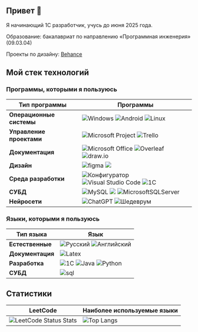 ## Привет 👋
Я начинающий 1С разработчик, учусь до июня 2025 года.

Образование: бакалавриат по направлению «Программная инженерия» (09.03.04)

Проекты по дизайну: [Behance](https://www.behance.net/nikitagordeev10)

<!---
Резюме: [hh.ru](https://petrozavodsk.hh.ru/resume/bb853621ff0db2dd230039ed1f794563626531)
-->

## Мой стек технологий

### Программы, которыми я пользуюсь

| Тип программы | Программы |
| ---------- | -------- |
| **Операционные системы** | ![Windows](https://img.shields.io/badge/Windows-gray?style=for-the-badge&logo=Windows&logoColor=white) ![Android](https://img.shields.io/badge/Android-gray?style=for-the-badge&logo=android&logoColor=white) ![Linux](https://img.shields.io/badge/Linux-gray?style=for-the-badge&logo=linux&logoColor=white)  |
| **Управление проектами** | ![Microsoft Project](https://img.shields.io/badge/-Microsoft%20Project-gray?style=for-the-badge&logo=Microsoft%20Project&logoColor=white) ![Trello](https://img.shields.io/badge/Trello-gray.svg?style=for-the-badge&logo=Trello&logoColor=white) |
| **Документация** |  ![Microsoft Office](https://img.shields.io/badge/Microsoft_Office-gray?style=for-the-badge&logo=microsoft-office&logoColor=white) ![Overleaf](https://img.shields.io/badge/-Overleaf-gray?style=for-the-badge&logo=Overleaf&logoColor=white) ![draw.io](https://img.shields.io/badge/-draw.io-gray?style=for-the-badge&logo=draw.io&logoColor=white)  | 
| **Дизайн** | ![figma](https://img.shields.io/badge/-figma-gray?style=for-the-badge&logo=figma&logoColor=white) ![](https://img.shields.io/badge/adobe%20photoshop%20-gray.svg?&style=for-the-badge&logo=adobe%20photoshop&logoColor=white) |
| **Среда разработки** | ![Конфигуратор ](https://img.shields.io/badge/-Конфигуратор-gray?style=for-the-badge&logo=Конфигуратор&logoColor=white) ![Visual Studio Code](https://img.shields.io/badge/Visual%20Studio%20Code-gray.svg?style=for-the-badge&logo=visual-studio-code&logoColor=white) ![1C](https://img.shields.io/badge/-1С:EDT-gray?style=for-the-badge&logo=1С:EDT&logoColor=white)  |
| **СУБД** |  ![MySQL](https://img.shields.io/badge/mysql-gray.svg?style=for-the-badge&logo=mysql&logoColor=white) ![](https://img.shields.io/badge/PostgreSQL-gray?style=for-the-badge&logo=postgresql&logoColor=white) ![MicrosoftSQLServer](https://img.shields.io/badge/Microsoft%20SQL%20Server-gray?style=for-the-badge&logo=microsoft%20sql%20server&logoColor=white) |
| **Нейросети** | ![ChatGPT](https://img.shields.io/badge/chatGPT-gray?style=for-the-badge&logo=openai&logoColor=white) ![Шедеврум](https://img.shields.io/badge/-Шедеврум-gray?style=for-the-badge&logo=Шедеврум&logoColor=white)|

### Языки, которыми я пользуюсь

| Тип языка | Язык |
| ---------- | -------- |
| **Естественные** | ![Русский](https://img.shields.io/badge/-русский-gray?style=for-the-badge&logo=русский&logoColor=white) ![Английский](https://img.shields.io/badge/-Английский-gray?style=for-the-badge&logo=Английский&logoColor=white) |
| **Документация** | ![Latex](https://img.shields.io/badge/-latex-gray?style=for-the-badge&logo=latex&logoColor=white) | 
| **Разработка** | ![1C](https://img.shields.io/badge/-1C-gray?style=for-the-badge&logo=1C&logoColor=white) ![Java](https://img.shields.io/badge/java-gray?style=for-the-badge&logo=java&logoColor=white) ![Python](https://img.shields.io/badge/python-gray?style=for-the-badge&logo=python&logoColor=white) |
| **СУБД** | ![sql](https://img.shields.io/badge/-sql-gray?style=for-the-badge&logo=sql&logoColor=white)  |

<!---
| **API** |  ![Apache](https://img.shields.io/badge/apache-gray.svg?style=for-the-badge&logo=apache&logoColor=white) ![Nginx](https://img.shields.io/badge/nginx-gray.svg?style=for-the-badge&logo=nginx&logoColor=white) ![Swagger](https://img.shields.io/badge/-Swagger-gray?style=for-the-badge&logo=Swagger&logoColor=white)  | 
-->

<!---
## Мои демонстрационные проекты

Выпускная квалификационная работа "Разработка ИС диспетчера по транспорту на платформе 1С:Предприятие 8.3"\
(будет готова к маю 2025)
<table>
  <tr>
    <td width="300"><a href="https://github.com/nikitagordeev10/petrsu-software-standardization-001-domain-model">1. Описание предметной области</a></td>
    <td width="300"><a href="https://github.com/nikitagordeev10/petrsu-software-standardization-002-technical-task">2. Техническое задание</a></td>
  </tr>
  <tr>
    <td width="300"><a href="https://github.com/nikitagordeev10/petrsu-software-standardization-003-general-system-description">3. Общее описание системы</a></td>
    <td width="300"><a href="https://github.com/nikitagordeev10/petrsu-software-standardization-004-user-manual">4. Руководство пользователя</a></td>
  </tr>
  <tr>
    <td width="300"><a href="https://github.com/nikitagordeev10/petrsu-software-standardization-005-test-program">5. Программа и методика испытаний</a></td>
    <td width="300"><a href="https://github.com/nikitagordeev10/petrsu-software-standardization-006-program-passport">6. Паспорт</a></td>
  </tr>
    <tr>
      <td width="300"><a href="https://github.com/nikitagordeev10/petrsu-basic-1c-003-dairy-production-logistics-management">7. Конфигурация «Управление логистикой»</a></td>
      <td width="300"><a href="https://github.com/nikitagordeev10/petrsu-basic-1c-004-dairy-production-delivery-driver">8. Конфигурация «Водитель-развозчик»</a></td>
    </tr>
    <tr>
      <td width="300"><a href="https://github.com/nikitagordeev10/petrsu-final-qualification-work-001-report">9. ВКР отчет</a></td>
      <td width="300"><a href="https://github.com/nikitagordeev10/petrsu-final-qualification-work-002-presentation">10. ВКР презентация</a></td>
  </tr>
</table>

Конфигурация "Управление торговлей молочного производства на платформе 1С:Предприятие 8.3"\
(будет готова к 23 декабря 2024)
<table>
  </tr>
    <td width="300"><a href="https://github.com/nikitagordeev10/petrsu-basic-1c-002-dairy-production-trade-management">1. Конфигурация</a></td>
    <td width="300"><a href="https://github.com/nikitagordeev10/petrsu-software-verification">2. Верификация</a></td>
  </tr>
</table>

Автоматизация управления предприятием "Трубо-дорожный контроль"
<table>
    <td width="300"><a href="https://github.com/nikitagordeev10/petrsu-automation-enterprise-management-001-survey-report">1. Отчет об обследовании</a></td>
    <td width="300"><a href="https://github.com/nikitagordeev10/petrsu-automation-enterprise-management-002-technical-specifications">2. Проект технического задания на разработку</a></td>
</table>

Организационное обеспечение информационной безопасности "Предприятие по ремонту бытовой техники"
<table>
  <tr>
     <td width="300"><a href="petrsu-information-security-provision-001-about">1. О бизнесе</a></td>
     <td width="300"><a href="petrsu-information-security-provision-002-security-guide">2. Руководство по защите информации</a></td>
  </tr>
      <tr>
     <td width="300"><a href="petrsu-information-security-provision-003-list-confidential-information">3. Перечень конфиденциальной информации</a></td>
     <td width="300"><a href="https://github.com/nikitagordeev10/petrsu-information-security-provision-004-employee-data-protection">4. Инструкции по защите данных сотрудников</a></td>
  </tr>
      <tr>
     <td width="300"><a href="https://github.com/nikitagordeev10/petrsu-information-security-provision-005-classification-act">5. Акт классификации АС</a></td>
     <td width="300"><a href="https://github.com/nikitagordeev10/petrsu-information-security-provision-006-automated-workstations">6. Автоматизированные рабочие места</a></td>
  </tr>
     <td width="300"><a href="https://github.com/nikitagordeev10/petrsu-information-security-provision-007-development-rationale">7. Аналитическое обоснование на разработку системы защиты</a></td>
</table>

Проектирование информационных систем "Предприятие по производству велосипедов"
<table>
    <tr>
    <td width="300"><a href="https://github.com/nikitagordeev10/petrsu-design-information-systems-001-idef0">1. IDEF0</a></td>
     <td width="300"><a href="https://github.com/nikitagordeev10/petrsu-design-information-systems-002-business-requirements">2. Бизнес-требования</a></td>
  </tr>
      <tr>
     <td width="300"><a href="https://github.com/nikitagordeev10/petrsu-design-information-systems-003-function-tree">3. Дерево функций</a></td>
     <td width="300"><a href="https://github.com/nikitagordeev10/petrsu-design-information-systems-004-user-interface">4. Интерфейс пользователя</a></td>
  </tr>
      <tr>
     <td width="300"><a href="https://github.com/nikitagordeev10/petrsu-design-information-systems-005-relational-database">5. Реляционная база данных</a></td>
     <td width="300"><a href="https://github.com/nikitagordeev10/petrsu-design-information-systems-006-specification-functions">6. Спецификация функций</a></td>
  </tr>
      <tr>
     <td width="300"><a href="https://github.com/nikitagordeev10/petrsu-design-information-systems-007-scenario-diagram">7. Диаграмма прецедентов</a></td>
     <td width="300"><a href="https://github.com/nikitagordeev10/petrsu-design-information-systems-008-class-diagram">8. Диаграмма классов</a></td>
  </tr>
      <tr>
    <td width="300"><a href="https://github.com/nikitagordeev10/petrsu-design-information-systems-009-activity-diagram">9. Диаграмма деятельности</a></td>
     <td width="300"><a href="https://github.com/nikitagordeev10/petrsu-design-information-systems-010-sequence-diagram">10. Диаграмма последовательности</a></td>
  </tr>
     <td width="300"><a href="https://github.com/nikitagordeev10/petrsu-design-information-systems-011-component-diagram">11. Диаграмма компонентов</a></td>
</table>
-->


## Статистики

| LeetCode | Наиболее используемые языки |
|------------------|----------------------|
| ![LeetCode Status Stats](https://leetcode-status.vercel.app/api/card/nikitagordeev10?theme=light&hide_title=true) | ![Top Langs](https://github-readme-stats.vercel.app/api/top-langs/?username=nikitagordeev10&langs_count=100&theme=transparent&layout=compact&hide_title=true) |
